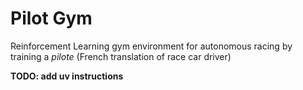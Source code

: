 # Pilot Gym

Reinforcement Learning gym environment for autonomous racing by training a *pilote* (French translation of race car driver)

**TODO: add uv instructions**
